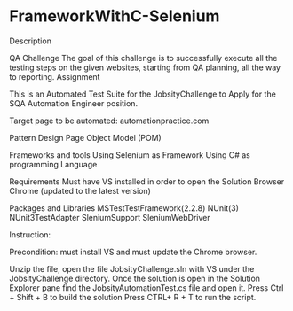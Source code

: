 # FrameworkWithC-Selenium

Description

QA Challenge
 The goal of this challenge is to successfully execute all the testing steps on the given websites, starting from QA planning, all the way to reporting.
Assignment

This is an Automated Test Suite for the JobsityChallenge to Apply for the SQA Automation Engineer position.

Target page to be automated:
automationpractice.com

Pattern Design 
Page Object Model (POM)

Frameworks and tools
Using Selenium as Framework
Using C# as programming Language

Requirements
Must have VS installed in order to open the Solution
Browser Chrome  (updated to the latest version)

Packages and Libraries
MSTestTestFramework(2.2.8)
NUnit(3)
NUnit3TestAdapter
SleniumSupport
SleniumWebDriver

Instruction:

Precondition: must install VS and must update the Chrome browser.

Unzip the file, open the file JobsityChallenge.sln with VS under the JobsityChallenge directory. Once the solution is open in the Solution Explorer pane find the JobsityAutomationTest.cs file and open it.
Press Ctrl + Shift + B to build the solution
Press CTRL+ R + T to run the script. 



